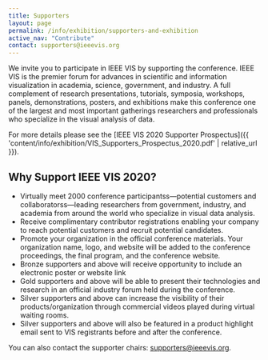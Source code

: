 ```yaml
---
title: Supporters
layout: page
permalink: /info/exhibition/supporters-and-exhibition
active_nav: "Contribute"
contact: supporters@ieeevis.org
---
```


We invite you to participate in IEEE VIS by supporting the conference. IEEE VIS is the premier forum for advances in scientific and information visualization in academia, science, government, and industry. A full complement of research presentations, tutorials, symposia, workshops, panels, demonstrations, posters, and exhibitions make this conference one of the largest and most important gatherings researchers and professionals who specialize in the visual analysis of data.

For more details please see the [IEEE VIS 2020 Supporter Prospectus]({{ 'content/info/exhibition/VIS_Supporters_Prospectus_2020.pdf' | relative_url }}).

## Why Support IEEE VIS 2020?

* Virtually meet 2000 conference participantss&mdash;potential customers and collaboratorss&mdash;leading researchers from government, industry, and academia from around the world who specialize in visual data analysis.
* Receive complimentary contributor registrations enabling your company to reach potential customers and recruit potential candidates.
* Promote your organization in the official conference materials. Your organization name, logo, and website will be added to the conference proceedings, the final program, and the conference website.
* Bronze supporters and above will receive opportunity to include an electronic poster or website link
* Gold supporters and above will be able to present their technologies and research in an official industry forum held during the conference.
* Silver supporters and above can increase the visibility of their products/organization through commercial videos played during virtual waiting rooms.
* Silver supporters and above will also be featured in a product highlight email sent to VIS registrants before and after the conference.

You can also contact the supporter chairs: [supporters@ieeevis.org](mailto:supporters@ieeevis.org). 

